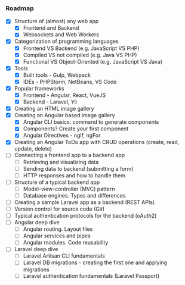 ### Roadmap

- [X] Structure of (almost) any web app
    - [X] Frontend and Backend
    - [X] Websockets and Web Workers
- [X] Categorization of programming languages
    - [X] Frontend VS Backend (e.g. JavaScript VS PHP)
    - [X] Compiled VS not compiled (e.g. Java VS PHP)
    - [X] Functional VS Object-Oriented (e.g. JavaScript VS Java)
- [X] Tools
    - [X] Built tools - Gulp, Webpack
    - [X] IDEs - PHPStorm, NetBeans, VS Code
- [X] Popular frameworks
    - [X] Frontend - Angular, React, VueJS
    - [X] Backend - Laravel, Yii
- [X] Creating an HTML image gallery
- [X] Creating an Angular based image gallery
    - [X] Angular CLI basics: command to generate components
    - [X] Components? Create your first component
    - [X] Angular Directives - ngIf, ngFor
- [X] Creating an Angular ToDo app with CRUD operations (create, read, update, delete)
- [ ] Connecting a frontend app to a backend app
    - [ ] Retrieving and visualizing data
    - [ ] Sending data to backend (submitting a form)
    - [ ] HTTP responses and how to handle them
- [ ] Structure of a typical backend app
    - [ ] Model-view-controller (MVC) pattern
    - [ ] Database engines. Types and differences
- [ ] Creating a sample Laravel app as a backend (REST APIs)
- [ ] Version control for source code (Git)
- [ ] Typical authentication protocols for the backend (oAuth2)
- [ ] Angular deep dive
    - [ ] Angular routing. Layout files
    - [ ] Angular services and pipes
    - [ ] Angular modules. Code reusability
- [ ] Laravel deep dive
    - [ ] Laravel Artisan CLI fundamentals
    - [ ] Laravel DB migrations - creating the first one and applying migrations
    - [ ] Laravel authentication fundamentals (Laravel Passport)
